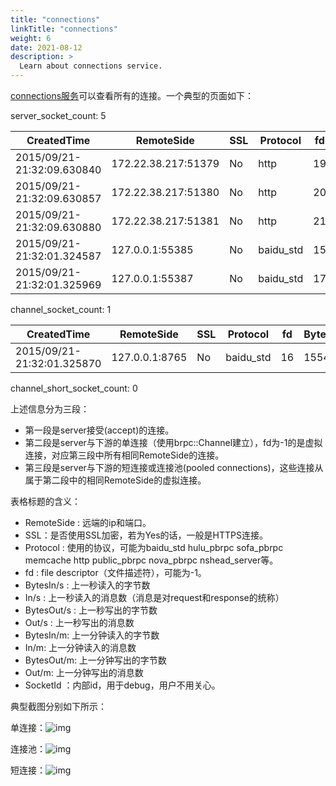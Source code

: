 ```yaml
---
title: "connections"
linkTitle: "connections"
weight: 6
date: 2021-08-12
description: >
  Learn about connections service.
---
```

[connections服务](http://brpc.baidu.com:8765/connections)可以查看所有的连接。一个典型的页面如下：

server_socket_count: 5

| CreatedTime                | RemoteSide          | SSL  | Protocol  | fd   | BytesIn/s | In/s | BytesOut/s | Out/s | BytesIn/m | In/m | BytesOut/m | Out/m | SocketId |
| -------------------------- | ------------------- | ---- | --------- | ---- | --------- | ---- | ---------- | ----- | --------- | ---- | ---------- | ----- | -------- |
| 2015/09/21-21:32:09.630840 | 172.22.38.217:51379 | No   | http      | 19   | 1300      | 1    | 269        | 1     | 68844     | 53   | 115860     | 53    | 257      |
| 2015/09/21-21:32:09.630857 | 172.22.38.217:51380 | No   | http      | 20   | 1308      | 1    | 5766       | 1     | 68884     | 53   | 129978     | 53    | 258      |
| 2015/09/21-21:32:09.630880 | 172.22.38.217:51381 | No   | http      | 21   | 1292      | 1    | 1447       | 1     | 67672     | 52   | 143414     | 52    | 259      |
| 2015/09/21-21:32:01.324587 | 127.0.0.1:55385     | No   | baidu_std | 15   | 1480      | 20   | 880        | 20    | 88020     | 1192 | 52260      | 1192  | 512      |
| 2015/09/21-21:32:01.325969 | 127.0.0.1:55387     | No   | baidu_std | 17   | 4016      | 40   | 1554       | 40    | 238879    | 2384 | 92660      | 2384  | 1024     |

channel_socket_count: 1

| CreatedTime                | RemoteSide     | SSL  | Protocol  | fd   | BytesIn/s | In/s | BytesOut/s | Out/s | BytesIn/m | In/m | BytesOut/m | Out/m | SocketId |
| -------------------------- | -------------- | ---- | --------- | ---- | --------- | ---- | ---------- | ----- | --------- | ---- | ---------- | ----- | -------- |
| 2015/09/21-21:32:01.325870 | 127.0.0.1:8765 | No   | baidu_std | 16   | 1554      | 40   | 4016       | 40    | 92660     | 2384 | 238879     | 2384  | 0        |

channel_short_socket_count: 0

上述信息分为三段：

- 第一段是server接受(accept)的连接。
- 第二段是server与下游的单连接（使用brpc::Channel建立），fd为-1的是虚拟连接，对应第三段中所有相同RemoteSide的连接。
- 第三段是server与下游的短连接或连接池(pooled connections)，这些连接从属于第二段中的相同RemoteSide的虚拟连接。

表格标题的含义：

- RemoteSide : 远端的ip和端口。
- SSL：是否使用SSL加密，若为Yes的话，一般是HTTPS连接。
- Protocol : 使用的协议，可能为baidu_std hulu_pbrpc sofa_pbrpc memcache http public_pbrpc nova_pbrpc nshead_server等。
- fd : file descriptor（文件描述符），可能为-1。
- BytesIn/s : 上一秒读入的字节数
- In/s : 上一秒读入的消息数（消息是对request和response的统称）
- BytesOut/s : 上一秒写出的字节数
- Out/s : 上一秒写出的消息数
- BytesIn/m: 上一分钟读入的字节数
- In/m: 上一分钟读入的消息数
- BytesOut/m: 上一分钟写出的字节数
- Out/m: 上一分钟写出的消息数
- SocketId ：内部id，用于debug，用户不用关心。



典型截图分别如下所示：

单连接：![img](../images/single_conn.png)

连接池：![img](../images/pooled_conn.png)

短连接：![img](../images/short_conn.png)
